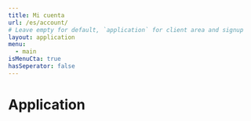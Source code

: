 ```yaml
---
title: Mi cuenta
url: /es/account/
# Leave empty for default, `application` for client area and signup
layout: application
menu:
  - main
isMenuCta: true
hasSeperator: false
---
```

# Application
